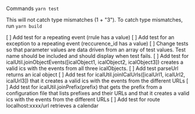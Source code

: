 Commands
`yarn test`

This will not catch type mismatches (1 + "3"). To catch type mismatches, run
`yarn build`

[ ] Add test for a repeating event (rrule has a value)
[ ] Add test for an exception to a repeating event (reccurence_id has a value)
[ ] Change tests so that parameter values are data driven from an array of test values. Test name should be included and should display when test fails.
[ ] Add test for icalUtil.joinObjectEvents([icalObject1, icalObject2, icalObject3]) creates a valid ics with the events from all three icalObjects.
[ ] Add test parseUrl returns an ical object
[ ] Add test for icalUtil.joinICalUrls([icalUrl1, icalUrl2, icalUrl3]) that it creates a valid ics with the events from the different URLs
[ ] Add test for icalUtil.joinPrefix(prefix) that gets the prefix from a configuration file that lists prefixes and their URLs and that it creates a valid ics with the events from the different URLs
[ ] Add test for route localhost:xxxx/url retrieves a calendar
